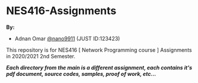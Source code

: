 # NES416-Assignments

**By:**
- Adnan Omar [@nano9911](https://github.com/nano9911) (JUST ID:123423)

This repository is for NES416 [ Network Programming course ] Assignments in 2020/2021 2nd Semester.

***Each directory from the main is a different assignment, each contains it's pdf document, source codes, samples, proof of work, etc...***


